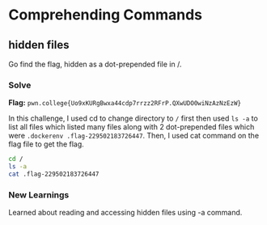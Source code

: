 # Comprehending Commands

## hidden files
Go find the flag, hidden as a dot-prepended file in /.

### Solve
**Flag:** `pwn.college{Uo9xKURgBwxa44cdp7rrzz2RFrP.QXwUDO0wiNzAzNzEzW}`

In this challenge, I used cd to change directory to ```/``` first then used ```ls -a``` to list all files which listed many files along with 2 dot-prepended files which were ```.dockerenv .flag-229502183726447```. Then, I used cat command on the flag file to get the flag.

```bash
cd /
ls -a
cat .flag-229502183726447
```

### New Learnings
Learned about reading and accessing hidden files using -a command.
